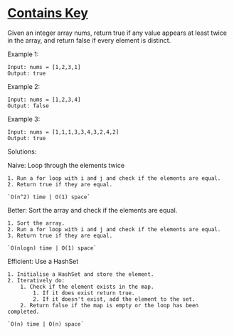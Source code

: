 # [Contains Key](./ContainsKey.java)

Given an integer array nums, return true if any value appears at least twice in the array, and return false if every element is distinct.

Example 1:

    Input: nums = [1,2,3,1]
    Output: true

Example 2:

    Input: nums = [1,2,3,4]
    Output: false

Example 3:

    Input: nums = [1,1,1,3,3,4,3,2,4,2]
    Output: true

Solutions:

Naive: Loop through the elements twice

    1. Run a for loop with i and j and check if the elements are equal.
    2. Return true if they are equal.

    `O(n^2) time | O(1) space`

Better: Sort the array and check if the elements are equal.

    1. Sort the array.
    2. Run a for loop with i and j and check if the elements are equal.
    3. Return true if they are equal.

    `O(nlogn) time | O(1) space`

Efficient: Use a HashSet

    1. Initialise a HashSet and store the element.
    2. Iteratively do:
        1. Check if the element exists in the map.
            1. If it does exist return true.
            2. If it doesn't exist, add the element to the set.
        2. Return false if the map is empty or the loop has been completed.

    `O(n) time | O(n) space`

